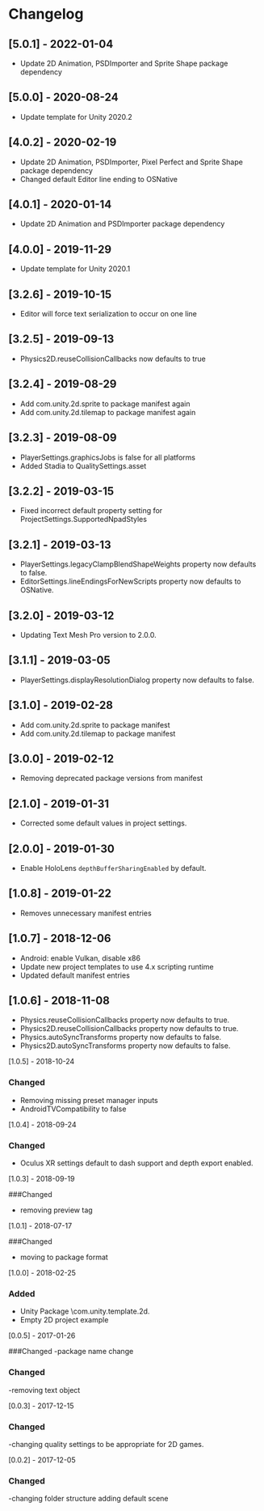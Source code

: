 # Changelog

## [5.0.1] - 2022-01-04
 - Update 2D Animation, PSDImporter and Sprite Shape package dependency

## [5.0.0] - 2020-08-24
 - Update template for Unity 2020.2

## [4.0.2] - 2020-02-19
 - Update 2D Animation, PSDImporter, Pixel Perfect and Sprite Shape package dependency
 - Changed default Editor line ending to OSNative

## [4.0.1] - 2020-01-14
 - Update 2D Animation and PSDImporter package dependency

## [4.0.0] - 2019-11-29
 - Update template for Unity 2020.1
 
## [3.2.6] - 2019-10-15
 - Editor will force text serialization to occur on one line
 
## [3.2.5] - 2019-09-13
 - Physics2D.reuseCollisionCallbacks now defaults to true

## [3.2.4] - 2019-08-29
- Add com.unity.2d.sprite to package manifest again
- Add com.unity.2d.tilemap to package manifest again

## [3.2.3] - 2019-08-09
 - PlayerSettings.graphicsJobs is false for all platforms
 - Added Stadia to QualitySettings.asset

## [3.2.2] - 2019-03-15
- Fixed incorrect default property setting for ProjectSettings.SupportedNpadStyles 

## [3.2.1] - 2019-03-13
- PlayerSettings.legacyClampBlendShapeWeights property now defaults to false.
- EditorSettings.lineEndingsForNewScripts property now defaults to OSNative.

## [3.2.0] - 2019-03-12
- Updating Text Mesh Pro version to 2.0.0.

## [3.1.1] - 2019-03-05
- PlayerSettings.displayResolutionDialog property now defaults to false.

## [3.1.0] - 2019-02-28
- Add com.unity.2d.sprite to package manifest
- Add com.unity.2d.tilemap to package manifest

## [3.0.0] - 2019-02-12
- Removing deprecated package versions from manifest

## [2.1.0] - 2019-01-31
- Corrected some default values in project settings.

## [2.0.0] - 2019-01-30
- Enable HoloLens `depthBufferSharingEnabled` by default.

## [1.0.8] - 2019-01-22
- Removes unnecessary manifest entries

## [1.0.7] - 2018-12-06
- Android: enable Vulkan, disable x86
- Update new project templates to use 4.x scripting runtime
- Updated default manifest entries

## [1.0.6] - 2018-11-08
- Physics.reuseCollisionCallbacks property now defaults to true.
- Physics2D.reuseCollisionCallbacks property now defaults to true.
- Physics.autoSyncTransforms property now defaults to false.
- Physics2D.autoSyncTransforms property now defaults to false.

[1.0.5] - 2018-10-24

### Changed
- Removing missing preset manager inputs
- AndroidTVCompatibility to false

[1.0.4] - 2018-09-24

### Changed
- Oculus XR settings default to dash support and depth export enabled.

[1.0.3] - 2018-09-19

###Changed
- removing preview tag

[1.0.1] - 2018-07-17

###Changed
- moving to package format

[1.0.0] - 2018-02-25

### Added 
- Unity Package \com.unity.template.2d.
- Empty 2D project example 

[0.0.5] - 2017-01-26

###Changed 
-package name change


### Changed
-removing text object


[0.0.3] - 2017-12-15

### Changed
-changing quality settings to be appropriate for 2D games.


[0.0.2] - 2017-12-05

### Changed
-changing folder structure
adding default scene

